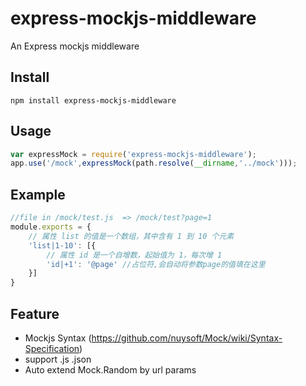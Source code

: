 # express-mockjs-middleware

An Express mockjs middleware

## Install
```
npm install express-mockjs-middleware
```

## Usage 
```js
var expressMock = require('express-mockjs-middleware');
app.use('/mock',expressMock(path.resolve(__dirname,'../mock')));

```

## Example
```js
//file in /mock/test.js  => /mock/test?page=1
module.exports = {
    // 属性 list 的值是一个数组，其中含有 1 到 10 个元素
    'list|1-10': [{
        // 属性 id 是一个自增数，起始值为 1，每次增 1
        'id|+1': '@page' //占位符,会自动将参数page的值填在这里
    }]
}

```

## Feature
- Mockjs Syntax (https://github.com/nuysoft/Mock/wiki/Syntax-Specification)
- support .js .json
- Auto extend Mock.Random by url params